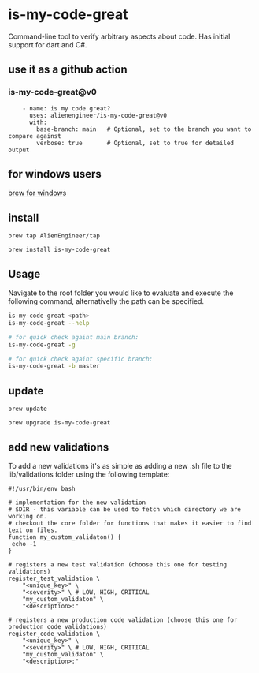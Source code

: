 # is-my-code-great
Command-line tool to verify arbitrary aspects about code. Has initial support for dart and C#.

## use it as a github action
### is-my-code-great@v0

```
    - name: is my code great?
      uses: alienengineer/is-my-code-great@v0
      with:
        base-branch: main   # Optional, set to the branch you want to compare against
        verbose: true       # Optional, set to true for detailed output
```

## for windows users
[brew for windows](https://docs.brew.sh/Installation#linux-or-windows-10-subsystem-for-linux)

## install

`brew tap AlienEngineer/tap`

`brew install is-my-code-great`


## Usage
Navigate to the root folder you would like to evaluate and execute the following command, alternativelly the path can be specified.
```sh
is-my-code-great <path>
is-my-code-great --help

# for quick check againt main branch:
is-my-code-great -g

# for quick check againt specific branch:
is-my-code-great -b master
```

## update
`brew update`

`brew upgrade is-my-code-great`

## add new validations
To add a new validations it's as simple as adding a new <filename>.sh file to the lib/validations folder using the following template:

```
#!/usr/bin/env bash

# implementation for the new validation
# $DIR - this variable can be used to fetch which directory we are working on.
# checkout the core folder for functions that makes it easier to find text on files.
function my_custom_validaton() {
 echo -1
}

# registers a new test validation (choose this one for testing validations)
register_test_validation \
    "<unique_key>" \
    "<severity>" \ # LOW, HIGH, CRITICAL
    "my_custom_validaton" \
    "<description>:"

# registers a new production code validation (choose this one for production code validations)
register_code_validation \
    "<unique_key>" \
    "<severity>" \ # LOW, HIGH, CRITICAL
    "my_custom_validaton" \
    "<description>:"
```

